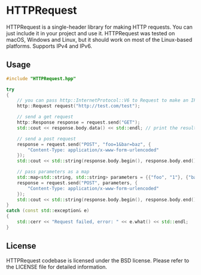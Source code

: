 # HTTPRequest

HTTPRequest is a single-header library for making HTTP requests. You can just include it in your project and use it. HTTPRequest was tested on macOS, Windows and Linux, but it should work on most of the Linux-based platforms. Supports IPv4 and IPv6.

## Usage
```cpp
#include "HTTPRequest.hpp"

try
{
    // you can pass http::InternetProtocol::V6 to Request to make an IPv6 request
    http::Request request("http://test.com/test");

    // send a get request
    http::Response response = request.send("GET");
    std::cout << response.body.data() << std::endl; // print the result

    // send a post request
    response = request.send("POST", "foo=1&bar=baz", {
        "Content-Type: application/x-www-form-urlencoded"
    });
    std::cout << std::string(response.body.begin(), response.body.end()) << std::endl; // print the result

    // pass parameters as a map
    std::map<std::string, std::string> parameters = {{"foo", "1"}, {"bar", "baz"}};
    response = request.send("POST", parameters, {
        "Content-Type: application/x-www-form-urlencoded"
    });
    std::cout << std::string(response.body.begin(), response.body.end()) << std::endl; // print the result
}
catch (const std::exception& e)
{
    std::cerr << "Request failed, error: " << e.what() << std::endl;
}
```

## License

HTTPRequest codebase is licensed under the BSD license. Please refer to the LICENSE file for detailed information.
